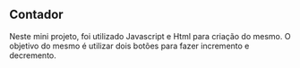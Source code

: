 ## Contador

Neste mini projeto, foi utilizado Javascript e Html para criação do mesmo.
O objetivo do mesmo é utilizar dois botões para fazer incremento e decremento.
